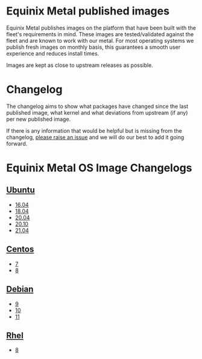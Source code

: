 
# Equinix Metal published images

Equinix Metal publishes images on the platform that have been built with the fleet's requirements in mind. These images are tested/validated against the fleet and are known to work with our metal. For most operating systems we publish fresh images on monthly basis, this guarantees a smooth user experience and reduces install times.

Images are kept as close to upstream releases as possible.

# Changelog

The changelog aims to show what packages have changed since the last published image, what kernel and what deviations from upstream (if any) per new published image.

If there is any information that would be helpful but is missing from the changelog, [please raise an issue](https://github.com/packethost/metal-images-changelog/issues/new) and we will do our best to add it going forward.

# Equinix Metal OS Image Changelogs

## [Ubuntu](https://github.com/packethost/image-ubuntu)

* [16.04](ubuntu/16_04.md)
* [18.04](ubuntu/18_04.md)
* [20.04](ubuntu/20_04.md)
* [20.10](ubuntu/20_10.md)
* [21.04](ubuntu/21_04.md)

## [Centos](https://github.com/packethost/image-centos)

* [7](centos/7.md)
* [8](centos/8.md)

## [Debian](https://github.com/packethost/image-debian)

* [9](debian/9.md)
* [10](debian/10.md)
* [11](debian/11.md)

## [Rhel](https://github.com/packethost/image-rhel)

* [8](rhel/8.md)
